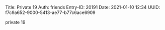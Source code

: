 Title: Private 19
Auth: friends
Entry-ID: 20191
Date: 2021-01-10 12:34
UUID: f7c9a652-9000-5413-ae77-b77c6ace6909

private 19
